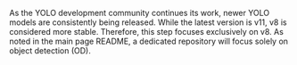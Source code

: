 As the YOLO development community continues its work, newer YOLO models are consistently being released. While the latest version is v11, v8 is considered more stable. Therefore, this step focuses exclusively on v8. As noted in the main page README, a dedicated repository will focus solely on object detection (OD).
